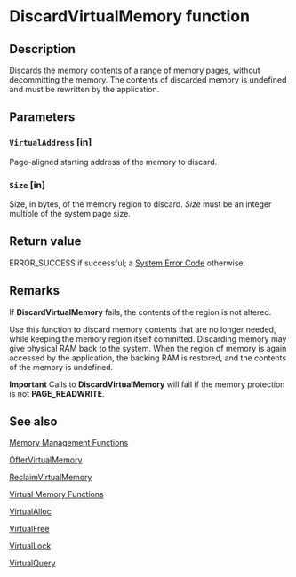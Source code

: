 # DiscardVirtualMemory function

## Description

Discards the memory contents of a range of memory pages, without decommitting the memory.
The contents of discarded memory is undefined and must be rewritten by the application.

## Parameters

### `VirtualAddress` [in]

Page-aligned starting address of the memory to discard.

### `Size` [in]

Size, in bytes, of the memory region to discard. *Size* must be an integer multiple of the system page size.

## Return value

ERROR_SUCCESS if successful; a [System Error Code](https://learn.microsoft.com/windows/desktop/Debug/system-error-codes) otherwise.

## Remarks

If **DiscardVirtualMemory** fails, the contents of the region is not altered.

Use this function to discard memory contents that are no longer needed, while keeping the memory region itself committed.
Discarding memory may give physical RAM back to the system.
When the region of memory is again accessed by the application, the backing RAM is restored, and the contents of the memory is undefined.

**Important** Calls to **DiscardVirtualMemory** will fail if the memory protection is not **PAGE_READWRITE**.

## See also

[Memory Management Functions](https://learn.microsoft.com/windows/desktop/Memory/memory-management-functions)

[OfferVirtualMemory](https://learn.microsoft.com/windows/desktop/api/memoryapi/nf-memoryapi-offervirtualmemory)

[ReclaimVirtualMemory](https://learn.microsoft.com/windows/desktop/api/memoryapi/nf-memoryapi-reclaimvirtualmemory)

[Virtual Memory Functions](https://learn.microsoft.com/windows/desktop/Memory/virtual-memory-functions)

[VirtualAlloc](https://learn.microsoft.com/windows/desktop/api/memoryapi/nf-memoryapi-virtualalloc)

[VirtualFree](https://learn.microsoft.com/windows/desktop/api/memoryapi/nf-memoryapi-virtualfree)

[VirtualLock](https://learn.microsoft.com/windows/desktop/api/memoryapi/nf-memoryapi-virtuallock)

[VirtualQuery](https://learn.microsoft.com/windows/desktop/api/memoryapi/nf-memoryapi-virtualquery)